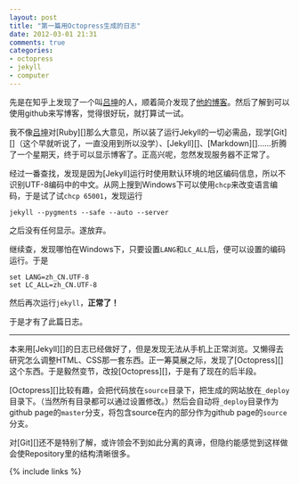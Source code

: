 ```yaml
---
layout: post
title: "第一篇用Octopress生成的日志"
date: 2012-03-01 21:31
comments: true
categories: 
- octopress
- jekyll
- computer
---
```

先是在知乎上发现了一个叫[吕坤][zhihu.lvkun]的人，顺着简介发现了[他的博客](http://lvkun.github.com/ "吕坤的github博客")。然后了解到可以使用github来写博客，觉得很好玩，就打算试一试。
<!--more-->

我不像[吕坤][zhihu.lvkun]对[Ruby][]那么大意见，所以装了运行Jekyll的一切必需品，现学[Git][]（这个早就听说了，一直没用到所以没学）、[Jekyll][]、[Markdown][]……折腾了一个星期天，终于可以显示博客了。正高兴呢，忽然发现服务器不正常了。

经过一番查找，发现是因为[Jekyll]运行时使用默认环境的地区编码信息，所以不识别UTF-8编码中的中文。从网上搜到Windows下可以使用`chcp`来改变语言编码，于是试了试`chcp 65001`，发现运行

	jekyll --pygments --safe --auto --server

之后没有任何显示。遂放弃。

继续查，发现哪怕在Windows下，只要设置`LANG`和`LC_ALL`后，便可以设置的编码运行。于是

```
set LANG=zh_CN.UTF-8
set LC_ALL=zh_CN.UTF-8
```

然后再次运行`jekyll`，**正常了！**

于是才有了此篇日志。

----
本来用[Jekyll][]的日志已经做好了，但是发现无法从手机上正常浏览。又懒得去研究怎么调整HTML、CSS那一套东西。正一筹莫展之际，发现了[Octopress][]这个东西。于是毅然变节，改投[Octopress][]，于是有了现在的后半段。

[Octopress][]比较有趣，会把代码放在`source`目录下，把生成的网站放在`_deploy`目录下。（当然所有目录都可以通过设置修改。）然后会自动将`_deploy`目录作为github page的`master`分支，将包含source在内的部分作为github page的`source`分支。

对[Git][]还不是特别了解，或许领会不到如此分离的真谛，但隐约能感觉到这样做会使Repository里的结构清晰很多。


[zhihu.lvkun]: 	http://www.zhihu.com/people/lv-kun				"吕坤的知乎主页"
{% include links %}
